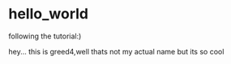 # hello_world
following the tutorial:)

hey...
this is greed4,well thats not my actual name but its so cool
